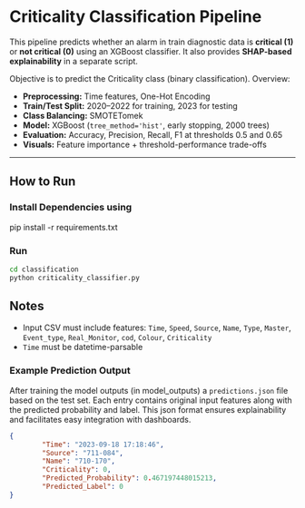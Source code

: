# Criticality Classification Pipeline

This pipeline predicts whether an alarm in train diagnostic data is **critical (1)** or **not critical (0)** using an XGBoost classifier. It also provides **SHAP-based explainability** in a separate script.

Objective is to predict the Criticality class (binary classification). Overview:

- **Preprocessing:** Time features, One-Hot Encoding
- **Train/Test Split:** 2020–2022 for training, 2023 for testing
- **Class Balancing:** SMOTETomek
- **Model:** XGBoost (`tree_method='hist'`, early stopping, 2000 trees)
- **Evaluation:** Accuracy, Precision, Recall, F1 at thresholds 0.5 and 0.65
- **Visuals:** Feature importance + threshold-performance trade-offs
---
## How to Run

### Install Dependencies using

pip install -r requirements.txt


### Run

```bash
cd classification
python criticality_classifier.py
```
## Notes

- Input CSV must include features: `Time`, `Speed`, `Source`, `Name`, `Type`, `Master`, `Event_type`, `Real_Monitor`, `cod`, `Colour`, `Criticality`
- `Time` must be datetime-parsable

### Example Prediction Output

After training the model outputs (in model_outputs) a `predictions.json` file based on the test set. Each entry contains original input features along with the predicted probability and label. This json format ensures explainability and facilitates easy integration with dashboards.

```json
{
        "Time": "2023-09-18 17:18:46",
        "Source": "711-084",
        "Name": "710-170",
        "Criticality": 0,
        "Predicted_Probability": 0.467197448015213,
        "Predicted_Label": 0
}
